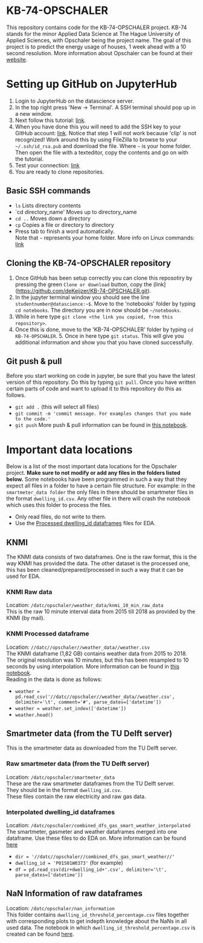 # KB-74-OPSCHALER
This repository contains code for the KB-74-OPSCHALER project. KB-74 stands for the minor Applied Data Science at The Hague University of Applied Sciences, with Opschaler being the project name. The goal of this project is to predict the energy usage of houses, 1 week ahead with a 10 second resolution. More information about Opschaler can be found at their [website](http://www.opschaler.nl/). 

# Setting up GitHub on JupyterHub
1. Login to JupyterHub on the datascience server. 
2. In the top right press 'New -> Terminal'. A SSH terminal should pop up in a new window. 
3. Next follow this tutorial: [link](https://help.github.com/articles/generating-a-new-ssh-key-and-adding-it-to-the-ssh-agent). 
4. When you have done this you will need to add the SSH key to your GitHub account: [link](https://help.github.com/articles/adding-a-new-ssh-key-to-your-github-account). Notice that step 1 will not work because 'clip' is not recognized! Work around this by using FileZilla to browse to your `~/.ssh/id_rsa.pub` and download the file. Where `~` is your home folder. Then open the file with a texteditor, copy the contents and go on with the tutorial.
5. Test your connection: [link](https://help.github.com/articles/testing-your-ssh-connection/)
6. You are ready to clone repositories.

## Basic SSH commands
* `ls` Lists directory contents
* `cd directory_name' Moves up to directory_name
* `cd ..` Moves down a directory
* `cp` Copies a file or directory to directory
* Press tab to finish a word automatically.  
Note that `~` represents your home folder. 
More info on Linux commands: [link](https://1.bp.blogspot.com/-Y9rBRKuT0wA/VrJ7xwjdVjI/AAAAAAAAh2k/sdrCyf7nLbo/s1600/linux-reference-bg-invert-1.png)


## Cloning the KB-74-OPSCHALER repository
1. Once GitHub has been setup correctly you can clone this reposotiry by pressing the green `Clone or download` button, copy the (link](https://github.com/deKeijzer/KB-74-OPSCHALER.git). 
2. In the jupyter terminal window you should see the line `studentnumber@datascience:~$`. Move to the 'notebooks' folder by typing `cd notebooks`. The directory you are in now should be `~/notebooks`. 
3. While in here type `git clone <the link you copied, from this repository>`. 
4. Once this is done, move to the 'KB-74-OPSCHALER' folder by typing `cd KB-74-OPSCHALER`. 5. Once in here type `git status`. This will give you additional information and show you that you have cloned successfully. 

## Git push & pull
Before you start working on code in jupyter, be sure that you have the latest version of this repository. Do this by typing `git pull`. Once you have written certain parts of code and want to upload it to this repository do this as follows.
* `git add .` (this will select all files)
* `git commit -m 'commit message. For examples changes that you made to the code.'`
* `git push`
More push & pull information can be found in [this notebook](https://github.com/deKeijzer/KB-74-OPSCHALER/blob/master/GitHub%20push%20%26%20pull%20tutorial.ipynb).

# Important data locations
Below is a list of the most important data locations for the Opschaler project. <b>Make sure to not modify or add any files in the folders listed below.</b> Some notebooks have been programmed in such a way that they expect all files in a folder to have a certain file structure. For example: in the `smartmeter_data folder` the only files in there should be smartmeter files in the format `dwelling_id.csv`. Any other file in there will crash the notebook which uses this folder to process the files.  
* Only read files, do not write to them.
* Use the [Processed dwelling_id dataframes](https://github.com/deKeijzer/KB-74-OPSCHALER/blob/master/README.md#processed-dwelling_id-dataframes) files for EDA.


## KNMI
The KNMI data consists of two dataframes. One is the raw format, this is the way KNMI has provided the data. The other dataset is the processed one, this has been cleaned/prepared/processed in such a way that it can be used for EDA.

### KNMI Raw data
Location: `/datc/opschaler/weather_data/knmi_10_min_raw_data`  
This is the raw 10 minute interval data from 2015 till 2018 as provided by the KNMI (by mail).

### KNMI Processed dataframe
Location: `//datc//opschaler//weather_data//weather.csv`  
The KNMI dataframe (1,82 GB) contains weather data from 2015 to 2018.
The original resolution was 10 minutes, but this has been resampled to 10 seconds by using interpolation.
More information can be found in [this notebook](https://github.com/deKeijzer/KB-74-OPSCHALER/blob/master/Personal_folders/Brian/KNMI/2.KNMI_high_resolution_cleaning_df.ipynb).  
Reading in the data is done as follows:  
* `weather = pd.read_csv('//datc//opschaler//weather_data//weather.csv', delimiter='\t', comment='#', parse_dates=['datetime'])`   
* `weather = weather.set_index(['datetime'])`  
* `weather.head()`  

## Smartmeter data (from the TU Delft server)
This is the smartmeter data as downloaded from the TU Delft server.  

### Raw smartmeter data (from the TU Delft server)
Location: `/datc/opschaler/smartmeter_data`  
These are the raw smartmeter dataframes from the TU Delft server.  
They should be in the format `dwelling_id.csv`.  
These files contain the raw electricity and raw gas data.  

### Interpolated dwelling_id dataframes
Location: `/datc/opschaler/combined_dfs_gas_smart_weather_interpolated`  
The smartmeter, gasmeter and weather dataframes merged into one dataframe.
Use these files to do EDA on.
More information can be found [here](https://github.com/deKeijzer/KB-74-OPSCHALER/blob/master/Personal_folders/Brian/Data_preperation/loading_combining_smart_gas_weather_generalized.ipynb)  
* `dir = '//datc//opschaler//combined_dfs_gas_smart_weather//'`
* `dwelling_id = 'P01S01W0373'` (for example)
* `df = pd.read_csv(dir+dwelling_id+'.csv', delimiter='\t', parse_dates=['datetime'])`

## NaN Information of raw dataframes
Location: `/datc/opschaler/nan_information`  
This folder contains `dwelling_id_threshold_percentage.csv` files together with corresponding plots to get indepth knowledge about the NaNs in all used data.
The notebook in which `dwelling_id_threshold_percentage.csv` is created can be found [here](https://github.com/deKeijzer/KB-74-OPSCHALER/blob/master/Personal_folders/Brian/Data_preperation/df_NaN_checker.ipynb).
